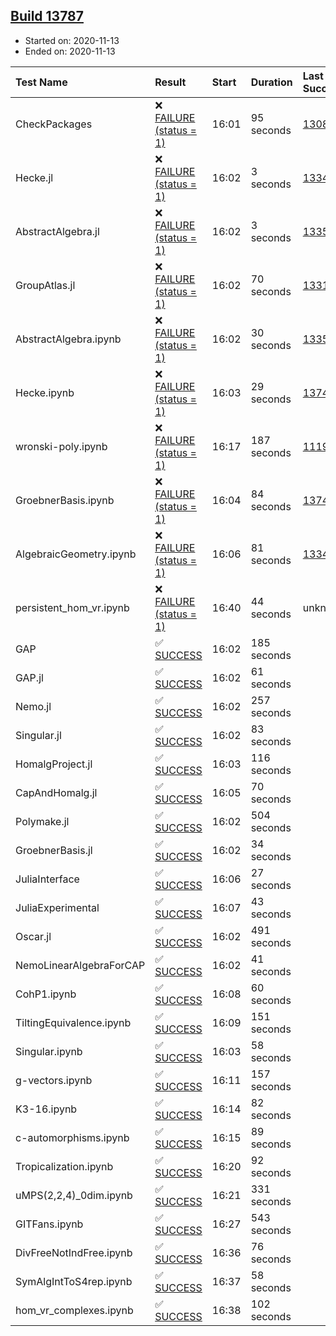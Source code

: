 ## [Build 13787](https://oscarci.mathematik.uni-kl.de/job/oscar/13787/)

* Started on: 2020-11-13
* Ended on: 2020-11-13

| Test Name    | Result | Start | Duration | Last Success | First Failure |
|:-------------|:-------|:------|:---------|:-------------|:--------------|
| CheckPackages | ❌ [FAILURE (status = 1)](https://oscarci.mathematik.uni-kl.de/job/oscar/13787/artifact/logs/build-13787/CheckPackages.log) | 16:01 | 95 seconds | [13085](https://oscarci.mathematik.uni-kl.de/job/oscar/13085/) | [13086](https://oscarci.mathematik.uni-kl.de/job/oscar/13086/) |
| Hecke.jl | ❌ [FAILURE (status = 1)](https://oscarci.mathematik.uni-kl.de/job/oscar/13787/artifact/logs/build-13787/Hecke.jl.log) | 16:02 | 3 seconds | [13341](https://oscarci.mathematik.uni-kl.de/job/oscar/13341/) | [13342](https://oscarci.mathematik.uni-kl.de/job/oscar/13342/) |
| AbstractAlgebra.jl | ❌ [FAILURE (status = 1)](https://oscarci.mathematik.uni-kl.de/job/oscar/13787/artifact/logs/build-13787/AbstractAlgebra.jl.log) | 16:02 | 3 seconds | [13355](https://oscarci.mathematik.uni-kl.de/job/oscar/13355/) | [13356](https://oscarci.mathematik.uni-kl.de/job/oscar/13356/) |
| GroupAtlas.jl | ❌ [FAILURE (status = 1)](https://oscarci.mathematik.uni-kl.de/job/oscar/13787/artifact/logs/build-13787/GroupAtlas.jl.log) | 16:02 | 70 seconds | [13311](https://oscarci.mathematik.uni-kl.de/job/oscar/13311/) | [13312](https://oscarci.mathematik.uni-kl.de/job/oscar/13312/) |
| AbstractAlgebra.ipynb | ❌ [FAILURE (status = 1)](https://oscarci.mathematik.uni-kl.de/job/oscar/13787/artifact/logs/build-13787/AbstractAlgebra.ipynb.log) | 16:02 | 30 seconds | [13355](https://oscarci.mathematik.uni-kl.de/job/oscar/13355/) | [13356](https://oscarci.mathematik.uni-kl.de/job/oscar/13356/) |
| Hecke.ipynb | ❌ [FAILURE (status = 1)](https://oscarci.mathematik.uni-kl.de/job/oscar/13787/artifact/logs/build-13787/Hecke.ipynb.log) | 16:03 | 29 seconds | [13749](https://oscarci.mathematik.uni-kl.de/job/oscar/13749/) | [13750](https://oscarci.mathematik.uni-kl.de/job/oscar/13750/) |
| wronski-poly.ipynb | ❌ [FAILURE (status = 1)](https://oscarci.mathematik.uni-kl.de/job/oscar/13787/artifact/logs/build-13787/wronski-poly.ipynb.log) | 16:17 | 187 seconds | [11192](https://oscarci.mathematik.uni-kl.de/job/oscar/11192/) | [11193](https://oscarci.mathematik.uni-kl.de/job/oscar/11193/) |
| GroebnerBasis.ipynb | ❌ [FAILURE (status = 1)](https://oscarci.mathematik.uni-kl.de/job/oscar/13787/artifact/logs/build-13787/GroebnerBasis.ipynb.log) | 16:04 | 84 seconds | [13748](https://oscarci.mathematik.uni-kl.de/job/oscar/13748/) | [13749](https://oscarci.mathematik.uni-kl.de/job/oscar/13749/) |
| AlgebraicGeometry.ipynb | ❌ [FAILURE (status = 1)](https://oscarci.mathematik.uni-kl.de/job/oscar/13787/artifact/logs/build-13787/AlgebraicGeometry.ipynb.log) | 16:06 | 81 seconds | [13341](https://oscarci.mathematik.uni-kl.de/job/oscar/13341/) | [13342](https://oscarci.mathematik.uni-kl.de/job/oscar/13342/) |
| persistent_hom_vr.ipynb | ❌ [FAILURE (status = 1)](https://oscarci.mathematik.uni-kl.de/job/oscar/13787/artifact/logs/build-13787/persistent_hom_vr.ipynb.log) | 16:40 | 44 seconds | unknown | unknown |
| GAP | ✅ [SUCCESS](https://oscarci.mathematik.uni-kl.de/job/oscar/13787/artifact/logs/build-13787/GAP.log) | 16:02 | 185 seconds |  |  |
| GAP.jl | ✅ [SUCCESS](https://oscarci.mathematik.uni-kl.de/job/oscar/13787/artifact/logs/build-13787/GAP.jl.log) | 16:02 | 61 seconds |  |  |
| Nemo.jl | ✅ [SUCCESS](https://oscarci.mathematik.uni-kl.de/job/oscar/13787/artifact/logs/build-13787/Nemo.jl.log) | 16:02 | 257 seconds |  |  |
| Singular.jl | ✅ [SUCCESS](https://oscarci.mathematik.uni-kl.de/job/oscar/13787/artifact/logs/build-13787/Singular.jl.log) | 16:02 | 83 seconds |  |  |
| HomalgProject.jl | ✅ [SUCCESS](https://oscarci.mathematik.uni-kl.de/job/oscar/13787/artifact/logs/build-13787/HomalgProject.jl.log) | 16:03 | 116 seconds |  |  |
| CapAndHomalg.jl | ✅ [SUCCESS](https://oscarci.mathematik.uni-kl.de/job/oscar/13787/artifact/logs/build-13787/CapAndHomalg.jl.log) | 16:05 | 70 seconds |  |  |
| Polymake.jl | ✅ [SUCCESS](https://oscarci.mathematik.uni-kl.de/job/oscar/13787/artifact/logs/build-13787/Polymake.jl.log) | 16:02 | 504 seconds |  |  |
| GroebnerBasis.jl | ✅ [SUCCESS](https://oscarci.mathematik.uni-kl.de/job/oscar/13787/artifact/logs/build-13787/GroebnerBasis.jl.log) | 16:02 | 34 seconds |  |  |
| JuliaInterface | ✅ [SUCCESS](https://oscarci.mathematik.uni-kl.de/job/oscar/13787/artifact/logs/build-13787/JuliaInterface.log) | 16:06 | 27 seconds |  |  |
| JuliaExperimental | ✅ [SUCCESS](https://oscarci.mathematik.uni-kl.de/job/oscar/13787/artifact/logs/build-13787/JuliaExperimental.log) | 16:07 | 43 seconds |  |  |
| Oscar.jl | ✅ [SUCCESS](https://oscarci.mathematik.uni-kl.de/job/oscar/13787/artifact/logs/build-13787/Oscar.jl.log) | 16:02 | 491 seconds |  |  |
| NemoLinearAlgebraForCAP | ✅ [SUCCESS](https://oscarci.mathematik.uni-kl.de/job/oscar/13787/artifact/logs/build-13787/NemoLinearAlgebraForCAP.log) | 16:02 | 41 seconds |  |  |
| CohP1.ipynb | ✅ [SUCCESS](https://oscarci.mathematik.uni-kl.de/job/oscar/13787/artifact/logs/build-13787/CohP1.ipynb.log) | 16:08 | 60 seconds |  |  |
| TiltingEquivalence.ipynb | ✅ [SUCCESS](https://oscarci.mathematik.uni-kl.de/job/oscar/13787/artifact/logs/build-13787/TiltingEquivalence.ipynb.log) | 16:09 | 151 seconds |  |  |
| Singular.ipynb | ✅ [SUCCESS](https://oscarci.mathematik.uni-kl.de/job/oscar/13787/artifact/logs/build-13787/Singular.ipynb.log) | 16:03 | 58 seconds |  |  |
| g-vectors.ipynb | ✅ [SUCCESS](https://oscarci.mathematik.uni-kl.de/job/oscar/13787/artifact/logs/build-13787/g-vectors.ipynb.log) | 16:11 | 157 seconds |  |  |
| K3-16.ipynb | ✅ [SUCCESS](https://oscarci.mathematik.uni-kl.de/job/oscar/13787/artifact/logs/build-13787/K3-16.ipynb.log) | 16:14 | 82 seconds |  |  |
| c-automorphisms.ipynb | ✅ [SUCCESS](https://oscarci.mathematik.uni-kl.de/job/oscar/13787/artifact/logs/build-13787/c-automorphisms.ipynb.log) | 16:15 | 89 seconds |  |  |
| Tropicalization.ipynb | ✅ [SUCCESS](https://oscarci.mathematik.uni-kl.de/job/oscar/13787/artifact/logs/build-13787/Tropicalization.ipynb.log) | 16:20 | 92 seconds |  |  |
| uMPS(2,2,4)_0dim.ipynb | ✅ [SUCCESS](https://oscarci.mathematik.uni-kl.de/job/oscar/13787/artifact/logs/build-13787/uMPS-2-2-4-_0dim.ipynb.log) | 16:21 | 331 seconds |  |  |
| GITFans.ipynb | ✅ [SUCCESS](https://oscarci.mathematik.uni-kl.de/job/oscar/13787/artifact/logs/build-13787/GITFans.ipynb.log) | 16:27 | 543 seconds |  |  |
| DivFreeNotIndFree.ipynb | ✅ [SUCCESS](https://oscarci.mathematik.uni-kl.de/job/oscar/13787/artifact/logs/build-13787/DivFreeNotIndFree.ipynb.log) | 16:36 | 76 seconds |  |  |
| SymAlgIntToS4rep.ipynb | ✅ [SUCCESS](https://oscarci.mathematik.uni-kl.de/job/oscar/13787/artifact/logs/build-13787/SymAlgIntToS4rep.ipynb.log) | 16:37 | 58 seconds |  |  |
| hom_vr_complexes.ipynb | ✅ [SUCCESS](https://oscarci.mathematik.uni-kl.de/job/oscar/13787/artifact/logs/build-13787/hom_vr_complexes.ipynb.log) | 16:38 | 102 seconds |  |  |
